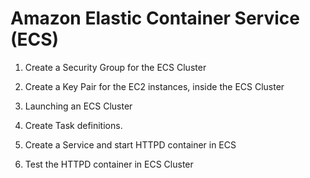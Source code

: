# Amazon Elastic Container Service (ECS)

1. Create a Security Group for the ECS Cluster

1. Create a Key Pair for the EC2 instances, inside the ECS Cluster

1. Launching an ECS Cluster

1. Create Task definitions.

1. Create a Service and start HTTPD container in ECS

1. Test the HTTPD container in ECS Cluster
